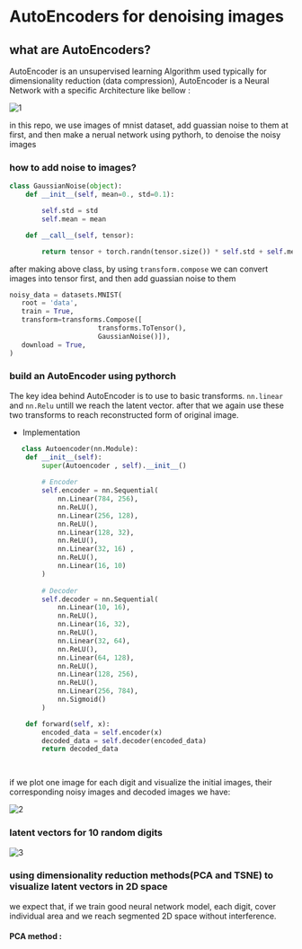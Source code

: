 # AutoEncoders for denoising images

## what are AutoEncoders?

AutoEncoder is an unsupervised learning Algorithm used typically for dimensionality reduction (data compression), AutoEncoder is a Neural Network with a specific Architecture like bellow :

![1](https://user-images.githubusercontent.com/67091916/219174340-547b4992-4f7b-45cd-8b04-9ba82c5a9778.PNG)

in this repo, we use images of mnist dataset, add guassian noise to them at first, and then make a nerual network using pythorh, to denoise the noisy images 

### how to add noise to images? 


```python
class GaussianNoise(object): 
    def __init__(self, mean=0., std=0.1): 

        self.std = std
        self.mean = mean

    def __call__(self, tensor): 

        return tensor + torch.randn(tensor.size()) * self.std + self.mean
```
 after making above class, by using `transform.compose` we can convert images into tensor first, and then add guassian noise to them
 
 ```python
noisy_data = datasets.MNIST(
    root = 'data',
    train = True,                         
    transform=transforms.Compose([
                       transforms.ToTensor(),
                       GaussianNoise()]), 
    download = True,            
)
```

### build an AutoEncoder using pythorch 
The key idea behind AutoEncoder is to use to basic transforms. `nn.linear` and `nn.Relu` untill we reach  the latent vector. after that we again use these two transforms to reach reconstructed form of original image.

- Implementation
```python
   class Autoencoder(nn.Module):
    def __init__(self):
        super(Autoencoder , self).__init__()        
        
        # Encoder
        self.encoder = nn.Sequential(
            nn.Linear(784, 256),
            nn.ReLU(),
            nn.Linear(256, 128),
            nn.ReLU(),
            nn.Linear(128, 32),
            nn.ReLU(),
            nn.Linear(32, 16) ,
            nn.ReLU(),
            nn.Linear(16, 10)
        )
        
        # Decoder
        self.decoder = nn.Sequential(
            nn.Linear(10, 16),
            nn.ReLU(),
            nn.Linear(16, 32),
            nn.ReLU(),
            nn.Linear(32, 64),
            nn.ReLU(),
            nn.Linear(64, 128),
            nn.ReLU(),
            nn.Linear(128, 256),
            nn.ReLU(),
            nn.Linear(256, 784),
            nn.Sigmoid()
        )

    def forward(self, x):
        encoded_data = self.encoder(x)
        decoded_data = self.decoder(encoded_data)
        return decoded_data

 

```

if we plot one image for each digit and visualize the initial images, their corresponding noisy images and decoded images we have: 

![2](https://user-images.githubusercontent.com/67091916/219180310-a22de70c-e405-45cf-8ff5-de7e8769ab58.png)

### latent vectors for 10 random digits  

![3](https://user-images.githubusercontent.com/67091916/219181957-e39ac79a-6c86-4abd-adb2-64bd5cec0ae0.png)

### using dimensionality reduction methods(PCA and TSNE) to visualize latent vectors in 2D space

we expect that, if we train good neural network model, each digit, cover individual area and we reach segmented 2D space without interference.

#### PCA method : 

